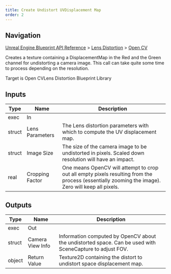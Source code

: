 ```yaml
---
title: Create Undistort UVDisplacement Map
order: 2
---
```

## Navigation

[Unreal Engine Blueprint API Reference](https://dev.epicgames.com/documentation/en-us/unreal-engine/BlueprintAPI) > [Lens Distortion](https://dev.epicgames.com/documentation/en-us/unreal-engine/BlueprintAPI/LensDistortion) > [Open CV](https://dev.epicgames.com/documentation/en-us/unreal-engine/BlueprintAPI/LensDistortion/OpenCV)

Creates a texture containing a DisplacementMap in the Red and the Green channel for undistorting a camera image.
This call can take quite some time to process depending on the resolution.

Target is Open CVLens Distortion Blueprint Library

## Inputs

| Type | Name | Description |
| --- | --- | --- |
| exec | In |  |
| struct | Lens Parameters | The Lens distortion parameters with which to compute the UV displacement map. |
| struct | Image Size | The size of the camera image to be undistorted in pixels. Scaled down resolution will have an impact. |
| real | Cropping Factor | One means OpenCV will attempt to crop out all empty pixels resulting from the process (essentially zooming the image). Zero will keep all pixels. |

## Outputs

| Type | Name | Description |
| --- | --- | --- |
| exec | Out |  |
| struct | Camera View Info | Information computed by OpenCV about the undistorted space. Can be used with SceneCapture to adjust FOV. |
| object | Return Value | Texture2D containing the distort to undistort space displacement map. |

